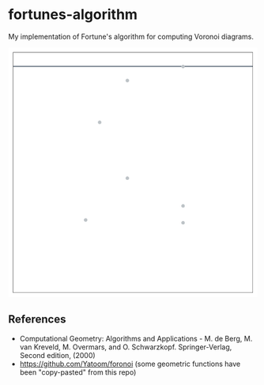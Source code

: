 # fortunes-algorithm
My implementation of Fortune's algorithm for computing Voronoi diagrams.

![](./images/fortunes_algorithm.gif)

## References
- Computational Geometry: Algorithms and Applications - M. de Berg, M. van Kreveld, M. Overmars, and O. Schwarzkopf. Springer-Verlag, Second edition, (2000)
- https://github.com/Yatoom/foronoi (some geometric functions have been "copy-pasted" from this repo)
